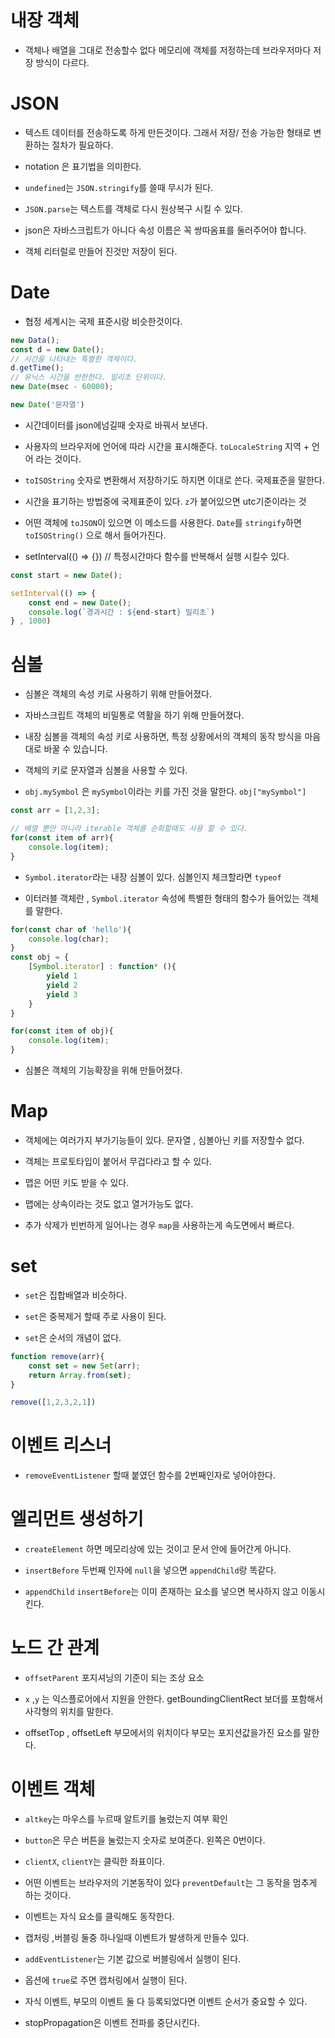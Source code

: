# 내장 객체

- 객체나 배열을 그대로 전송할수 없다 메모리에 객체를 저정하는데 브라우저마다 저장 방식이 다르다. 

# JSON

- 텍스트 데이터를 전송하도록 하게 만든것이다. 그래서 저장/ 전송 가능한 형태로 변환하는 절차가 필요하다.

- notation 은 표기법을 의미한다.

- `undefined`는 `JSON.stringify`를 쓸때 무시가 된다.

- `JSON.parse`는 텍스트를 객체로 다시 원상복구 시킬 수 있다.

- json은 자바스크립트가 아니다 속성 이름은 꼭 쌍따옴표를 둘러주어야 합니다.

- 객체 리터럴로 만들어 진것만 저장이 된다.

# Date

- 협정 세계시는 국제 표준시랑 비슷한것이다. 

```js
new Data();
const d = new Date();
// 시간을 나타내는 특별한 객체이다.
d.getTime();
// 유닉스 시간을 반한한다. 밀리초 단위이다.
new Date(msec - 60000);

new Date('문자열')
```

- 시간데이터를 json에넘길때 숫자로 바꿔서 보낸다.

- 사용자의 브라우저에 언어에 따라 시간을 표시해준다. `toLocaleString` 지역 + 언어 라는 것이다.

- `toISOString` 숫자로 변환해서 저장하기도 하지면 이대로 쓴다. 국제표준을 말한다.

- 시간을 표기하는 방법중에 국제표준이 있다. `z`가 붙어있으면 utc기준이라는 것 

- 어떤 객체에 `toJSON`이 있으면 이 메소드를 사용한다. `Date`를 `stringify`하면 `toISOString()` 으로 해서 들어가진다.

- setInterval(() => {}) // 특정시간마다 함수를 반복해서 실행 시킬수 있다.

```js
const start = new Date();

setInterval(() => {
    const end = new Date();
    console.log(`경과시간 : ${end-start} 밀리초`)
} , 1000)
```

# 심볼

- 심볼은 객체의 속성 키로 사용하기 위해 만들어졌다.

- 자바스크립트 객체의 비밀통로 역활을 하기 위해 만들어졌다.

- 내장 심볼을 객체의 속성 키로 사용하면, 특정 상황에서의 객체의 동작 방식을 마음대로 바꿀 수 있습니다.

- 객체의 키로 문자열과 심볼을 사용할 수 있다.

- `obj.mySymbol` 은 `mySymbol`이라는 키를 가진 것을 말한다. `obj["mySymbol"]`

```js
const arr = [1,2,3];

// 배열 뿐만 아니라 iterable 객체를 순회할때도 사용 할 수 있다.
for(const item of arr){
    console.log(item);
}
```

- `Symbol.iterator`라는 내장 심볼이 있다. 심볼인지 체크할라면 `typeof`

- 이터러블 객체란 , `Symbol.iterator` 속성에 특별한 형태의 함수가 들어있는 객체를 말한다.

```js
for(const char of 'hello'){
    console.log(char);
}
const obj = {
    [Symbol.iterator] : function* (){
        yield 1
        yield 2
        yield 3
    }
}

for(const item of obj){
    console.log(item);
}
```

- 심볼은 객체의 기능확장을 위해 만들어졌다.

# Map

- 객체에는 여러가지 부가기능들이 있다. 문자열 , 심볼아닌 키를 저장할수 없다. 

- 객체는 프로토타입이 붙어서 무겁다라고 할 수 있다.

- 맵은 어떤 키도 받을 수 있다.

- 맵에는 상속이라는 것도 없고 열거가능도 없다.

- 추가 삭제가 빈번하게 일어나는 경우 `map`을 사용하는게 속도면에서 빠르다.

# set

- `set`은 집합배열과 비슷하다.

- `set`은 중복제거 할때 주로 사용이 된다. 

- `set`은 순서의 개념이 없다.

```js
function remove(arr){
    const set = new Set(arr);
    return Array.from(set);
}

remove([1,2,3,2,1])
```

# 이벤트 리스너

- `removeEventListener` 할때 붙였던 함수를 2번째인자로 넣어야한다.

# 엘리먼트 생성하기

- `createElement` 하면 메모리상에 있는 것이고 문서 안에 들어간게 아니다. 

- `insertBefore` 두번째 인자에 `null`을 넣으면 `appendChild`랑 똑같다.

- `appendChild` `insertBefore`는 이미 존재하는 요소를 넣으면 복사하지 않고 이동시킨다.

# 노드 간 관계

- `offsetParent` 포지셔닝의 기준이 되는 조상 요소

- `x` ,`y` 는 익스플로어에서 지원을 안한다. getBoundingClientRect 보더를 포함해서 사각형의 위치를 말한다. 

- offsetTop , offsetLeft  부모에서의 위치이다 부모는 포지션값을가진 요소를 말한다.

# 이벤트 객체

- `altkey`는 마우스를 누르때 알트키를 눌렀는지 여부 확인

- `button`은 무슨 버튼을 눌렀는지 숫자로 보여준다. 왼쪽은 0번이다.

- `clientX`, `clientY`는 클릭한 좌표이다.

- 어떤 이벤트는 브라우저의 기본동작이 있다 `preventDefault`는 그 동작을 멈추게 하는 것이다.

- 이벤트는 자식 요소를 클릭해도 동작한다.

- 캡처링 ,버블링 둘중 하나일때 이벤트가 발생하게 만들수 있다.

- `addEventListener`는 기본 값으로 버블링에서 실행이 된다. 

- 옵션에 `true`로 주면 캡처링에서 실행이 된다.

- 자식 이벤트, 부모의 이벤트 둘 다 등록되었다면 이벤트 순서가 중요할 수 있다.

- stopPropagation은 이벤트 전파를 중단시킨다.



